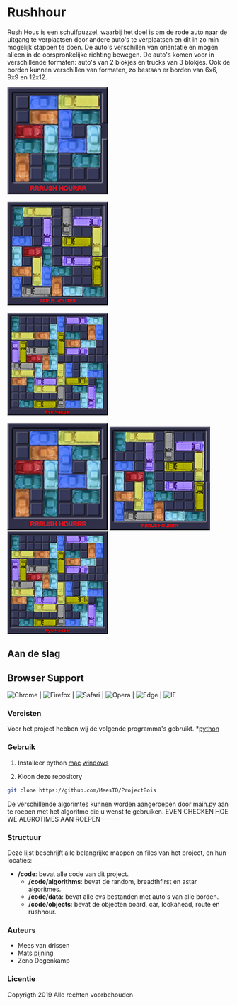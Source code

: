 # Rushhour

Rush Hous is een schuifpuzzel, waarbij het doel is om de rode auto naar de uitgang te verplaatsen door andere auto's te verplaatsen en dit in zo min mogelijk stappen te doen. De auto's verschillen van oriëntatie en mogen alleen in de oorspronkelijke richting bewegen. De auto's komen voor in verschillende formaten: auto's van 2 blokjes en trucks van 3 blokjes. Ook de borden kunnen verschillen van formaten, zo bestaan er borden van 6x6, 9x9 en 12x12. 

![Bord6x6](doc/1.jpg)

![Bord9x9](doc/2.jpg)

![Bord12x12](doc/3.jpg)


![Bord6x6](doc/1.jpg "title-1") ![Bord9x9](doc/2.jpg "title-2") ![Bord12x12](doc/3.jpg "title-3")

## Aan de slag
## Browser Support

![Chrome](https://raw.github.com/alrra/browser-logos/master/src/chrome/chrome_48x48.png) | ![Firefox](https://raw.github.com/alrra/browser-logos/master/src/firefox/firefox_48x48.png) | ![Safari](https://raw.github.com/alrra/browser-logos/master/src/safari/safari_48x48.png) | ![Opera](https://raw.github.com/alrra/browser-logos/master/src/opera/opera_48x48.png) | ![Edge](https://raw.github.com/alrra/browser-logos/master/src/edge/edge_48x48.png) | ![IE](https://raw.github.com/alrra/browser-logos/master/src/archive/internet-explorer_9-11/internet-explorer_9-11_48x48.png)


### Vereisten

Voor het project hebben wij de volgende programma's gebruikt.
*[python](https://www.python.org/downloads/)<br>

### Gebruik

1. Installeer python
[mac](https://www.python.org/downloads/mac-osx/)
[windows](https://www.python.org/downloads/windows/)

2. Kloon deze repository
```sh
git clone https://github.com/MeesTD/ProjectBois
```

De verschillende algorimtes kunnen worden aangeroepen door main.py aan te roepen met het algoritme die u wenst te gebruiken. EVEN CHECKEN HOE WE ALGROTIMES AAN ROEPEN-------

### Structuur 
Deze lijst beschrijft alle belangrijke mappen en files van het project, en hun locaties:

* **/code**: bevat alle code van dit project.
	* **/code/algorithms**: bevat de random, breadthfirst en astar algoritmes.
	* **/code/data**: bevat alle cvs bestanden met auto's van alle borden.
	* **/code/objects**: bevat de objecten board, car, lookahead, route en rushhour.

### Auteurs
- Mees van drissen
- Mats pijning
- Zeno Degenkamp

### Licentie

Copyrigth 2019 Alle rechten voorbehouden

